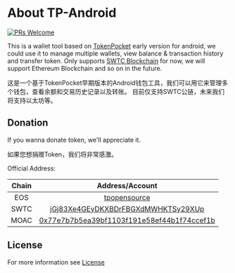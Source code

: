 # About TP-Android

[![PRs Welcome](https://img.shields.io/badge/PRs-welcome-brightgreen.svg?style=flat-square)](http://makeapullrequest.com)

This is a wallet tool based on [TokenPocket](https://www.mytokenpocket.vip) early version for android, we could use it to manage multiple wallets, view balance & transaction history and transfer token. Only supports [SWTC Blockchain](http://state.jingtum.com/#!/) for now, we will support Ethereum Blockchain and so on in the future.

这是一个基于TokenPocket早期版本的Android钱包工具，我们可以用它来管理多个钱包，查看余额和交易历史记录以及转账。
目前仅支持SWTC公链，未来我们将支持以太坊等。

## Donation

If you wanna donate token, we'll appreciate it.

如果您想捐赠Token，我们将非常感激。

Official Address:

| Chain | Address/Account  |
| :-: |:-:|
| EOS | [tpopensource](https://eosflare.io/account/tpopensource) |
| SWTC | [jGj83Xe4GEyDKXBDrFBGXdMWHKTSy29XUp](http://state.jingtum.com/#!/wallet/jGj83Xe4GEyDKXBDrFBGXdMWHKTSy29XUp) |
| MOAC | [0x77e7b7b5ea39bf1103f191e58ef44b1f74ccef1b](http://explorer.moac.io/addr/0x77e7b7b5ea39bf1103f191e58ef44b1f74ccef1b) |


## License

For more information see [License](https://github.com/TP-Lab/tp-android/blob/master/LICENSE)
